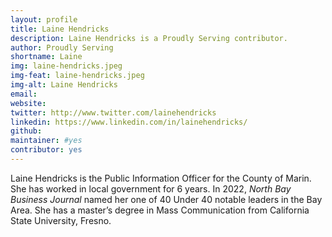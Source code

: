 ```yaml
---
layout: profile
title: Laine Hendricks
description: Laine Hendricks is a Proudly Serving contributor.
author: Proudly Serving
shortname: Laine
img: laine-hendricks.jpeg
img-feat: laine-hendricks.jpeg
img-alt: Laine Hendricks
email: 
website: 
twitter: http://www.twitter.com/lainehendricks
linkedin: https://www.linkedin.com/in/lainehendricks/
github: 
maintainer: #yes
contributor: yes
---
```


Laine Hendricks is the Public Information Officer for the County of Marin. She has worked in local government for 6 years. In 2022, *North Bay Business Journal* named her one of 40 Under 40 notable leaders in the Bay Area. She has a master’s degree in Mass Communication from California State University, Fresno.